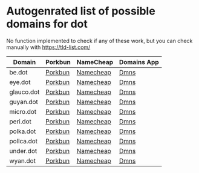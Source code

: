 # Autogenrated list of possible domains for dot

No function implemented to check if any of these work, but you can check manually with https://tld-list.com/

| Domain | Porkbun | NameCheap | Domains App |
|---|---|---|---|
| be.dot | [Porkbun](https://porkbun.com/checkout/search?prb=e814663da1&tlds=&idnLanguage=&search=search&q=be.dot) | [Namecheap](https://www.namecheap.com/domains/registration/results/?domain=be.dot) | [Dmns](https://dmns.app/domains?q=be.dot) |
| eye.dot | [Porkbun](https://porkbun.com/checkout/search?prb=e814663da1&tlds=&idnLanguage=&search=search&q=eye.dot) | [Namecheap](https://www.namecheap.com/domains/registration/results/?domain=eye.dot) | [Dmns](https://dmns.app/domains?q=eye.dot) |
| glauco.dot | [Porkbun](https://porkbun.com/checkout/search?prb=e814663da1&tlds=&idnLanguage=&search=search&q=glauco.dot) | [Namecheap](https://www.namecheap.com/domains/registration/results/?domain=glauco.dot) | [Dmns](https://dmns.app/domains?q=glauco.dot) |
| guyan.dot | [Porkbun](https://porkbun.com/checkout/search?prb=e814663da1&tlds=&idnLanguage=&search=search&q=guyan.dot) | [Namecheap](https://www.namecheap.com/domains/registration/results/?domain=guyan.dot) | [Dmns](https://dmns.app/domains?q=guyan.dot) |
| micro.dot | [Porkbun](https://porkbun.com/checkout/search?prb=e814663da1&tlds=&idnLanguage=&search=search&q=micro.dot) | [Namecheap](https://www.namecheap.com/domains/registration/results/?domain=micro.dot) | [Dmns](https://dmns.app/domains?q=micro.dot) |
| peri.dot | [Porkbun](https://porkbun.com/checkout/search?prb=e814663da1&tlds=&idnLanguage=&search=search&q=peri.dot) | [Namecheap](https://www.namecheap.com/domains/registration/results/?domain=peri.dot) | [Dmns](https://dmns.app/domains?q=peri.dot) |
| polka.dot | [Porkbun](https://porkbun.com/checkout/search?prb=e814663da1&tlds=&idnLanguage=&search=search&q=polka.dot) | [Namecheap](https://www.namecheap.com/domains/registration/results/?domain=polka.dot) | [Dmns](https://dmns.app/domains?q=polka.dot) |
| pollca.dot | [Porkbun](https://porkbun.com/checkout/search?prb=e814663da1&tlds=&idnLanguage=&search=search&q=pollca.dot) | [Namecheap](https://www.namecheap.com/domains/registration/results/?domain=pollca.dot) | [Dmns](https://dmns.app/domains?q=pollca.dot) |
| under.dot | [Porkbun](https://porkbun.com/checkout/search?prb=e814663da1&tlds=&idnLanguage=&search=search&q=under.dot) | [Namecheap](https://www.namecheap.com/domains/registration/results/?domain=under.dot) | [Dmns](https://dmns.app/domains?q=under.dot) |
| wyan.dot | [Porkbun](https://porkbun.com/checkout/search?prb=e814663da1&tlds=&idnLanguage=&search=search&q=wyan.dot) | [Namecheap](https://www.namecheap.com/domains/registration/results/?domain=wyan.dot) | [Dmns](https://dmns.app/domains?q=wyan.dot) |
